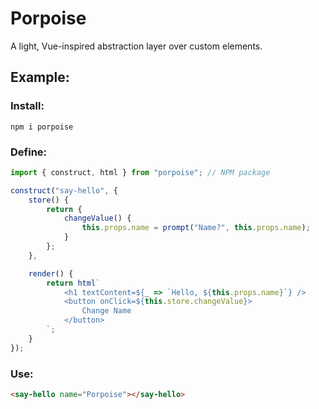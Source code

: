 # Porpoise

A light, Vue-inspired abstraction layer over custom elements.

## Example:

### Install:
`npm i porpoise`

### Define:
```js
import { construct, html } from "porpoise"; // NPM package

construct("say-hello", {
    store() {
        return {
            changeValue() {
                this.props.name = prompt("Name?", this.props.name);
            }
        };
    },

    render() {
        return html`
            <h1 textContent=${_ => `Hello, ${this.props.name}`} />
            <button onClick=${this.store.changeValue}>
                Change Name
            </button>
        `;
    }
});
```

### Use:
```html
<say-hello name="Porpoise"></say-hello>
```

